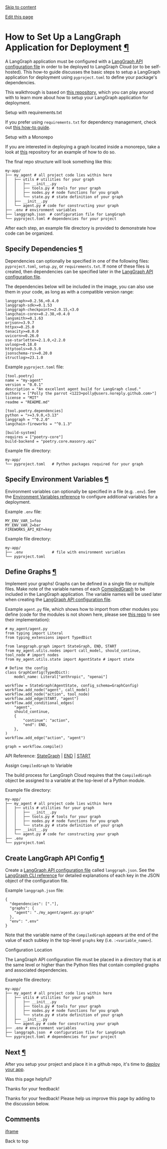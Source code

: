 [Skip to content](https://langchain-ai.github.io/langgraph/cloud/deployment/setup_pyproject/#how-to-set-up-a-langgraph-application-for-deployment)

[Edit this page](https://github.com/langchain-ai/langgraph/edit/main/docs/docs/cloud/deployment/setup_pyproject.md "Edit this page")

# How to Set Up a LangGraph Application for Deployment [¶](https://langchain-ai.github.io/langgraph/cloud/deployment/setup_pyproject/\#how-to-set-up-a-langgraph-application-for-deployment "Permanent link")

A LangGraph application must be configured with a [LangGraph API configuration file](https://langchain-ai.github.io/langgraph/cloud/reference/cli/#configuration-file) in order to be deployed to LangGraph Cloud (or to be self-hosted). This how-to guide discusses the basic steps to setup a LangGraph application for deployment using `pyproject.toml` to define your package's dependencies.

This walkthrough is based on [this repository](https://github.com/langchain-ai/langgraph-example-pyproject), which you can play around with to learn more about how to setup your LangGraph application for deployment.

Setup with requirements.txt

If you prefer using `requirements.txt` for dependency management, check out [this how-to guide](https://langchain-ai.github.io/langgraph/cloud/deployment/setup/).

Setup with a Monorepo

If you are interested in deploying a graph located inside a monorepo, take a look at [this](https://github.com/langchain-ai/langgraph-example-monorepo) repository for an example of how to do so.

The final repo structure will look something like this:

```md-code__content
my-app/
├── my_agent # all project code lies within here
│   ├── utils # utilities for your graph
│   │   ├── __init__.py
│   │   ├── tools.py # tools for your graph
│   │   ├── nodes.py # node functions for you graph
│   │   └── state.py # state definition of your graph
│   ├── __init__.py
│   └── agent.py # code for constructing your graph
├── .env # environment variables
├── langgraph.json  # configuration file for LangGraph
└── pyproject.toml # dependencies for your project

```

After each step, an example file directory is provided to demonstrate how code can be organized.

## Specify Dependencies [¶](https://langchain-ai.github.io/langgraph/cloud/deployment/setup_pyproject/\#specify-dependencies "Permanent link")

Dependencies can optionally be specified in one of the following files: `pyproject.toml`, `setup.py`, or `requirements.txt`. If none of these files is created, then dependencies can be specified later in the [LangGraph API configuration file](https://langchain-ai.github.io/langgraph/cloud/deployment/setup_pyproject/#create-langgraph-api-config).

The dependencies below will be included in the image, you can also use them in your code, as long as with a compatible version range:

```md-code__content
langgraph>=0.2.56,<0.4.0
langgraph-sdk>=0.1.53
langgraph-checkpoint>=2.0.15,<3.0
langchain-core>=0.2.38,<0.4.0
langsmith>=0.1.63
orjson>=3.9.7
httpx>=0.25.0
tenacity>=8.0.0
uvicorn>=0.26.0
sse-starlette>=2.1.0,<2.2.0
uvloop>=0.18.0
httptools>=0.5.0
jsonschema-rs>=0.20.0
structlog>=23.1.0

```

Example `pyproject.toml` file:

```md-code__content
[tool.poetry]
name = "my-agent"
version = "0.0.1"
description = "An excellent agent build for LangGraph cloud."
authors = ["Polly the parrot <1223+polly@users.noreply.github.com>"]
license = "MIT"
readme = "README.md"

[tool.poetry.dependencies]
python = ">=3.9.0,<3.13"
langgraph = "^0.2.0"
langchain-fireworks = "^0.1.3"

[build-system]
requires = ["poetry-core"]
build-backend = "poetry.core.masonry.api"

```

Example file directory:

```md-code__content
my-app/
└── pyproject.toml   # Python packages required for your graph

```

## Specify Environment Variables [¶](https://langchain-ai.github.io/langgraph/cloud/deployment/setup_pyproject/\#specify-environment-variables "Permanent link")

Environment variables can optionally be specified in a file (e.g. `.env`). See the [Environment Variables reference](https://langchain-ai.github.io/langgraph/cloud/reference/env_var/) to configure additional variables for a deployment.

Example `.env` file:

```md-code__content
MY_ENV_VAR_1=foo
MY_ENV_VAR_2=bar
FIREWORKS_API_KEY=key

```

Example file directory:

```md-code__content
my-app/
├── .env             # file with environment variables
└── pyproject.toml

```

## Define Graphs [¶](https://langchain-ai.github.io/langgraph/cloud/deployment/setup_pyproject/\#define-graphs "Permanent link")

Implement your graphs! Graphs can be defined in a single file or multiple files. Make note of the variable names of each [CompiledGraph](https://langchain-ai.github.io/langgraph/reference/graphs/#langgraph.graph.graph.CompiledGraph) to be included in the LangGraph application. The variable names will be used later when creating the [LangGraph API configuration file](https://langchain-ai.github.io/langgraph/cloud/reference/cli/#configuration-file).

Example `agent.py` file, which shows how to import from other modules you define (code for the modules is not shown here, please see [this repo](https://github.com/langchain-ai/langgraph-example-pyproject) to see their implementation):

```md-code__content
# my_agent/agent.py
from typing import Literal
from typing_extensions import TypedDict

from langgraph.graph import StateGraph, END, START
from my_agent.utils.nodes import call_model, should_continue, tool_node # import nodes
from my_agent.utils.state import AgentState # import state

# Define the config
class GraphConfig(TypedDict):
    model_name: Literal["anthropic", "openai"]

workflow = StateGraph(AgentState, config_schema=GraphConfig)
workflow.add_node("agent", call_model)
workflow.add_node("action", tool_node)
workflow.add_edge(START, "agent")
workflow.add_conditional_edges(
    "agent",
    should_continue,
    {
        "continue": "action",
        "end": END,
    },
)
workflow.add_edge("action", "agent")

graph = workflow.compile()

```

API Reference: [StateGraph](https://langchain-ai.github.io/langgraph/reference/graphs/#langgraph.graph.state.StateGraph) \| [END](https://langchain-ai.github.io/langgraph/reference/constants/#langgraph.constants.END) \| [START](https://langchain-ai.github.io/langgraph/reference/constants/#langgraph.constants.START)

Assign `CompiledGraph` to Variable

The build process for LangGraph Cloud requires that the `CompiledGraph` object be assigned to a variable at the top-level of a Python module.

Example file directory:

```md-code__content
my-app/
├── my_agent # all project code lies within here
│   ├── utils # utilities for your graph
│   │   ├── __init__.py
│   │   ├── tools.py # tools for your graph
│   │   ├── nodes.py # node functions for you graph
│   │   └── state.py # state definition of your graph
│   ├── __init__.py
│   └── agent.py # code for constructing your graph
├── .env
└── pyproject.toml

```

## Create LangGraph API Config [¶](https://langchain-ai.github.io/langgraph/cloud/deployment/setup_pyproject/\#create-langgraph-api-config "Permanent link")

Create a [LangGraph API configuration file](https://langchain-ai.github.io/langgraph/cloud/reference/cli/#configuration-file) called `langgraph.json`. See the [LangGraph CLI reference](https://langchain-ai.github.io/langgraph/cloud/reference/cli/#configuration-file) for detailed explanations of each key in the JSON object of the configuration file.

Example `langgraph.json` file:

```md-code__content
{
  "dependencies": ["."],
  "graphs": {
    "agent": "./my_agent/agent.py:graph"
  },
  "env": ".env"
}

```

Note that the variable name of the `CompiledGraph` appears at the end of the value of each subkey in the top-level `graphs` key (i.e. `:<variable_name>`).

Configuration Location

The LangGraph API configuration file must be placed in a directory that is at the same level or higher than the Python files that contain compiled graphs and associated dependencies.

Example file directory:

```md-code__content
my-app/
├── my_agent # all project code lies within here
│   ├── utils # utilities for your graph
│   │   ├── __init__.py
│   │   ├── tools.py # tools for your graph
│   │   ├── nodes.py # node functions for you graph
│   │   └── state.py # state definition of your graph
│   ├── __init__.py
│   └── agent.py # code for constructing your graph
├── .env # environment variables
├── langgraph.json  # configuration file for LangGraph
└── pyproject.toml # dependencies for your project

```

## Next [¶](https://langchain-ai.github.io/langgraph/cloud/deployment/setup_pyproject/\#next "Permanent link")

After you setup your project and place it in a github repo, it's time to [deploy your app](https://langchain-ai.github.io/langgraph/cloud/deployment/cloud/).

Was this page helpful?






Thanks for your feedback!






Thanks for your feedback! Please help us improve this page by adding to the discussion below.


## Comments

[iframe](https://giscus.app/en/widget?origin=https%3A%2F%2Flangchain-ai.github.io%2Flanggraph%2Fcloud%2Fdeployment%2Fsetup_pyproject%2F&session=&theme=preferred_color_scheme&reactionsEnabled=1&emitMetadata=0&inputPosition=bottom&repo=langchain-ai%2Flanggraph&repoId=R_kgDOKFU0lQ&category=Discussions&categoryId=DIC_kwDOKFU0lc4CfZgA&strict=0&description=Build+language+agents+as+graphs&backLink=https%3A%2F%2Flangchain-ai.github.io%2Flanggraph%2Fcloud%2Fdeployment%2Fsetup_pyproject%2F&term=langgraph%2Fcloud%2Fdeployment%2Fsetup_pyproject%2F)

Back to top